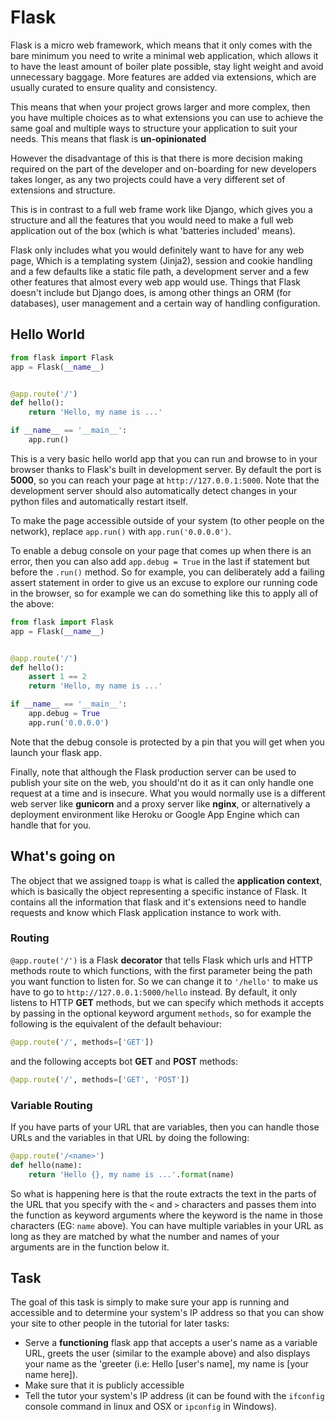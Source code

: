 # Flask
Flask is a micro web framework, which means that it only comes with the bare minimum you need to write a minimal web application, which allows it to have the least amount of boiler plate possible, stay light weight and avoid unnecessary baggage. More features are added via extensions, which are usually curated to ensure quality and consistency.
 
This means that when your project grows larger and more complex, then you have multiple choices as to what extensions you can use to achieve the same goal and multiple ways to structure your application to suit your needs. This means that flask is **un-opinionated**

However the disadvantage of this is that there is more decision making required on the part of the developer and on-boarding for new developers takes longer, as any two projects could have a very different set of extensions and structure.

This is in contrast to a full web frame work like Django, which gives you a structure and all the features that you would need to make a full web application out of the box (which is what 'batteries included' means).

Flask only includes what you would definitely want to have for any web page, Which is a templating system (Jinja2), session and cookie handling and a few defaults like a static file path, a development server and a few other features that almost every web app would use. Things that Flask doesn't include but Django does, is among other things an ORM (for databases), user management and a certain way of handling configuration.

## Hello World
```python
from flask import Flask
app = Flask(__name__)


@app.route('/')
def hello():
    return 'Hello, my name is ...'

if __name__ == '__main__':
    app.run()
```
This is a very basic hello world app that you can run and browse to in your browser thanks to Flask's built in development server. By default the port is **5000**, so you can reach your page at ```http://127.0.0.1:5000```. Note that the development server should also automatically detect changes in your python files and automatically restart itself.

To make the page accessible outside of your system (to other people on the network), replace ```app.run()``` with ```app.run('0.0.0.0')```.

To enable a debug console on your page that comes up when there is an error, then you can also add ```app.debug = True``` in the last if statement but before the ```.run()``` method. So for example, you can deliberately add a failing assert statement in order to give us an excuse to explore our running code in the browser, so for example we can do something like this to apply all of the above:
```python
from flask import Flask
app = Flask(__name__)


@app.route('/')
def hello():
    assert 1 == 2
    return 'Hello, my name is ...'

if __name__ == '__main__':
    app.debug = True
    app.run('0.0.0.0')
```
Note that the debug console is protected by a pin that you will get when you launch your flask app.

Finally, note that although the Flask production server can be used to publish your site on the web, you should'nt do it as it can only handle one request at a time and is insecure. What you would normally use is a different web server like **gunicorn** and a proxy server like **nginx**, or alternatively a deployment environment like Heroku or Google App Engine which can handle that for you.

## What's going on
The object that we assigned to```app``` is what is called the **application context**, which is basically the object representing a specific instance of Flask. It contains all the information that flask and it's extensions need to handle requests and know which Flask application instance to work with.

### Routing
```@app.route('/')``` is a Flask **decorator** that tells Flask which urls and HTTP methods route to which functions, with the first parameter being the path you want function to listen for. So we can change it to ```'/hello'``` to make us have to go to ```http://127.0.0.1:5000/hello``` instead. By default, it only listens to HTTP **GET** methods, but we can specify which methods it accepts by passing in the optional keyword argument ```methods```, so for example the following is the equivalent of the default behaviour:
```python
@app.route('/', methods=['GET'])
```
and the following accepts bot **GET** and **POST** methods:
```python
@app.route('/', methods=['GET', 'POST'])
```

### Variable Routing
 If you have parts of your URL that are variables, then you can handle those URLs and the variables in that URL by doing the following:
```python
@app.route('/<name>')
def hello(name):
    return 'Hello {}, my name is ...'.format(name)
```
So what is happening here is that the route extracts the text in the parts of the URL that you specify with the ```<``` and ```>``` characters and passes them into the function as keyword arguments where the keyword is the name in those characters (EG: ```name``` above). You can have multiple variables in your URL as long as they are matched by what the number and names of your arguments are in the function below it.

## Task
The goal of this task is simply to make sure your app is running and accessible and to determine your system's IP address so that you can show your site to other people in the tutorial for later tasks:
- Serve a **functioning** flask app that accepts a user's name as a variable URL, greets the user (similar to the example above) and also displays your name as the 'greeter (i.e: Hello [user's name], my name is [your name here]).
- Make sure that it is publicly accessible
- Tell the tutor your system's IP address (it can be found with the ```ifconfig``` console command in linux and OSX or ```ipconfig``` in Windows).
